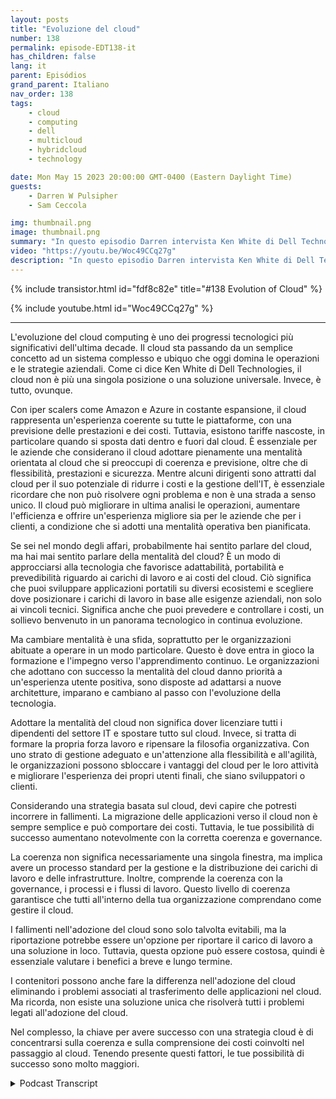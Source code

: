 ```yaml
---
layout: posts
title: "Evoluzione del cloud"
number: 138
permalink: episode-EDT138-it
has_children: false
lang: it
parent: Episódios
grand_parent: Italiano
nav_order: 138
tags:
    - cloud
    - computing
    - dell
    - multicloud
    - hybridcloud
    - technology

date: Mon May 15 2023 20:00:00 GMT-0400 (Eastern Daylight Time)
guests:
    - Darren W Pulsipher
    - Sam Ceccola

img: thumbnail.png
image: thumbnail.png
summary: "In questo episodio Darren intervista Ken White di Dell Technology su come la tecnologia Cloud sia più di una tecnologia, ma un cambiamento di processo e culturale nelle organizzazioni."
video: "https://youtu.be/Woc49CCq27g"
description: "In questo episodio Darren intervista Ken White di Dell Technology su come la tecnologia Cloud sia più di una tecnologia, ma un cambiamento di processo e culturale nelle organizzazioni."
---
```


<div>
{% include transistor.html id="fdf8c82e" title="#138 Evolution of Cloud" %}

{% include youtube.html id="Woc49CCq27g" %}
</div>

---

L'evoluzione del cloud computing è uno dei progressi tecnologici più significativi dell'ultima decade. Il cloud sta passando da un semplice concetto ad un sistema complesso e ubiquo che oggi domina le operazioni e le strategie aziendali. Come ci dice Ken White di Dell Technologies, il cloud non è più una singola posizione o una soluzione universale. Invece, è tutto, ovunque.

Con iper scalers come Amazon e Azure in costante espansione, il cloud rappresenta un'esperienza coerente su tutte le piattaforme, con una previsione delle prestazioni e dei costi. Tuttavia, esistono tariffe nascoste, in particolare quando si sposta dati dentro e fuori dal cloud. È essenziale per le aziende che considerano il cloud adottare pienamente una mentalità orientata al cloud che si preoccupi di coerenza e previsione, oltre che di flessibilità, prestazioni e sicurezza. Mentre alcuni dirigenti sono attratti dal cloud per il suo potenziale di ridurre i costi e la gestione dell'IT, è essenziale ricordare che non può risolvere ogni problema e non è una strada a senso unico. Il cloud può migliorare in ultima analisi le operazioni, aumentare l'efficienza e offrire un'esperienza migliore sia per le aziende che per i clienti, a condizione che si adotti una mentalità operativa ben pianificata.

Se sei nel mondo degli affari, probabilmente hai sentito parlare del cloud, ma hai mai sentito parlare della mentalità del cloud? È un modo di approcciarsi alla tecnologia che favorisce adattabilità, portabilità e prevedibilità riguardo ai carichi di lavoro e ai costi del cloud. Ciò significa che puoi sviluppare applicazioni portatili su diversi ecosistemi e scegliere dove posizionare i carichi di lavoro in base alle esigenze aziendali, non solo ai vincoli tecnici. Significa anche che puoi prevedere e controllare i costi, un sollievo benvenuto in un panorama tecnologico in continua evoluzione.

Ma cambiare mentalità è una sfida, soprattutto per le organizzazioni abituate a operare in un modo particolare. Questo è dove entra in gioco la formazione e l'impegno verso l'apprendimento continuo. Le organizzazioni che adottano con successo la mentalità del cloud danno priorità a un'esperienza utente positiva, sono disposte ad adattarsi a nuove architetture, imparano e cambiano al passo con l'evoluzione della tecnologia.

Adottare la mentalità del cloud non significa dover licenziare tutti i dipendenti del settore IT e spostare tutto sul cloud. Invece, si tratta di formare la propria forza lavoro e ripensare la filosofia organizzativa. Con uno strato di gestione adeguato e un'attenzione alla flessibilità e all'agilità, le organizzazioni possono sbloccare i vantaggi del cloud per le loro attività e migliorare l'esperienza dei propri utenti finali, che siano sviluppatori o clienti.

Considerando una strategia basata sul cloud, devi capire che potresti incorrere in fallimenti. La migrazione delle applicazioni verso il cloud non è sempre semplice e può comportare dei costi. Tuttavia, le tue possibilità di successo aumentano notevolmente con la corretta coerenza e governance.

La coerenza non significa necessariamente una singola finestra, ma implica avere un processo standard per la gestione e la distribuzione dei carichi di lavoro e delle infrastrutture. Inoltre, comprende la coerenza con la governance, i processi e i flussi di lavoro. Questo livello di coerenza garantisce che tutti all'interno della tua organizzazione comprendano come gestire il cloud.

I fallimenti nell'adozione del cloud sono solo talvolta evitabili, ma la riportazione potrebbe essere un'opzione per riportare il carico di lavoro a una soluzione in loco. Tuttavia, questa opzione può essere costosa, quindi è essenziale valutare i benefici a breve e lungo termine.

I contenitori possono anche fare la differenza nell'adozione del cloud eliminando i problemi associati al trasferimento delle applicazioni nel cloud. Ma ricorda, non esiste una soluzione unica che risolverà tutti i problemi legati all'adozione del cloud.

Nel complesso, la chiave per avere successo con una strategia cloud è di concentrarsi sulla coerenza e sulla comprensione dei costi coinvolti nel passaggio al cloud. Tenendo presente questi fattori, le tue possibilità di successo sono molto maggiori.



<details>
<summary> Podcast Transcript </summary>

<p></p>

</details>
